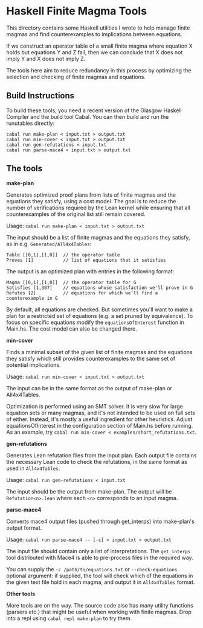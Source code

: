 # Haskell Finite Magma Tools

This directory contains some Haskell utilities I wrote to help manage finite
magmas and find counterexamples to implications between equations.

If we construct an operator table of a small finite magma where equation X
holds but equations Y and Z fail, then we can conclude that X does not imply Y
and X does not imply Z.

The tools here aim to reduce redundancy in this process by optimizing the
selection and checking of finite magmas and equations.

## Build Instructions

To build these tools, you need a recent version of the Glasgow Haskell Compiler
and the build tool Cabal. You can then build and run the runutables directly:

```
cabal run make-plan < input.txt > output.txt
cabal run min-cover < input.txt > output.txt
cabal run gen-refutations < input.txt
cabal run parse-mace4 < input.txt > output.txt
```

## The tools

**make-plan**

Generates optimized proof plans from lists of finite magmas and the equations they
satisfy, using a cost model. The goal is to reduce the number of verifications
required by the Lean kernel while ensuring that all counterexamples of the original
list still remain covered.

Usage: `cabal run make-plan < input.txt > output.txt`


The input should be a list of finite magmas and the equations they satisfy,
as in e.g. `Generated/All4x4Tables`:

```
Table [[0,1],[1,0]]  // the operator table
Proves [1]           // list of equations that it satisfies
```

The output is an optimized plan with entries in the following format:

```
Magma [[0,1],[1,0]]  // the operator table for G
Satisfies [1,307]    // equations whose satisfaction we'll prove in G
Refutes [2]          // equations for which we'll find a counterexample in G
```


By default, all equations are checked. But sometimes you'll want to make a plan
for a restricted set of equations (e.g. a set pruned by equivalence). To focus
on specific equations modify the `equationsOfInterest` function in Main.hs.
The cost model can also be changed there.

**min-cover**

Finds a minimal subset of the given list of finite magmas and the equations they
satisfy which still provides counterexamples to the same set of potential
implications.

Usage: `cabal run min-cover < input.txt > output.txt`

The input can be in the same format as the output of make-plan or All4x4Tables.

Optimization is performed using an SMT solver. It is very slow for large equation
sets or many magmas, and it's not intended to be used on full sets of either.
Instead, it's mostly a useful ingredient for other heuristics. Adjust
equationsOfInterest in the configuration section of Main.hs before running.
As an example, try `cabal run min-cover < examples/short_refutations.txt`.

**gen-refutations**

Generates Lean refutation files from the input plan. Each output file contains
the necessary Lean code to check the refutations, in the same format as used in
`All4x4Tables`.

Usage: `cabal run gen-refutations < input.txt`

The input should be the output from make-plan. The output will be `Refutation<n>.lean`
where each `<n>` corresponds to an input magma.

**parse-mace4**

Converts mace4 output files (pushed through get_interps) into make-plan's
output format.

Usage: `cabal run parse-mace4 -- [-c] < input.txt > output.txt`

The input file should contain only a list of interpretations. The `get_interps`
tool distributed with Mace4 is able to pre-process files in the required way.

You can supply the `-c /path/to/equations.txt` or `--check-equations` optional
argument: if supplied, the tool will check which of the equations in the given
text file hold in each magma, and output it in `All4x4Tables` format.

**Other tools**

More tools are on the way. The source code also has many utility functions
(parsers etc.) that might be useful when working with finite magmas. Drop into a
repl using `cabal repl make-plan` to try them.
